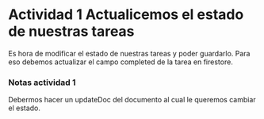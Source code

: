 # Actividad 1 Actualicemos el estado de nuestras tareas


Es hora de modificar el estado de nuestras tareas y poder guardarlo. Para eso debemos actualizar el campo completed de la tarea en firestore.



### Notas actividad 1
Debermos hacer un updateDoc del documento al cual le queremos cambiar el estado.